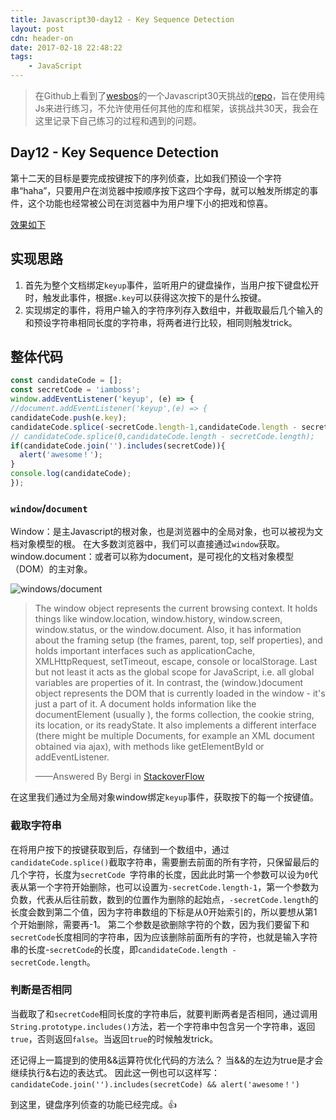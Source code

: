 ```yaml
---
title: Javascript30-day12 - Key Sequence Detection
layout: post
cdn: header-on
date: 2017-02-18 22:48:22
tags:
    - JavaScript
---
```


> 在Github上看到了[wesbos](https://twitter.com/wesbos)的一个Javascript30天挑战的[repo](https://github.com/wesbos/JavaScript30)，旨在使用纯Js来进行练习，不允许使用任何其他的库和框架，该挑战共30天，我会在这里记录下自己练习的过程和遇到的问题。

## Day12 - Key Sequence Detection

第十二天的目标是要完成按键按下的序列侦查，比如我们预设一个字符串“haha”，只要用户在浏览器中按顺序按下这四个字母，就可以触发所绑定的事件，这个功能也经常被公司在浏览器中为用户埋下小的把戏和惊喜。

[效果如下](http://htmlpreview.github.io/?https://github.com/winar-jin/JavaScript30-Challenge/blob/master/11%20-%20Custom%20Video%20Player/index.html)

## 实现思路

1. 首先为整个文档绑定`keyup`事件，监听用户的键盘操作，当用户按下键盘松开时，触发此事件，根据`e.key`可以获得这次按下的是什么按键。
2. 实现绑定的事件，将用户输入的字符序列存入数组中，并截取最后几个输入的和预设字符串相同长度的字符串，将两者进行比较，相同则触发trick。

## 整体代码
```Javascript
const candidateCode = [];
const secretCode = 'iamboss';
window.addEventListener('keyup', (e) => {
//document.addEventListener('keyup',(e) => {
candidateCode.push(e.key);
candidateCode.splice(-secretCode.length-1,candidateCode.length - secretCode.length);
// candidateCode.splice(0,candidateCode.length - secretCode.length);
if(candidateCode.join('').includes(secretCode)){
  alert('awesome！');
}
console.log(candidateCode);
});
```

### `window`/`document`
Window：是主Javascript的根对象，也是浏览器中的全局对象，也可以被视为文档对象模型的根。 在大多数浏览器中，我们可以直接通过`window`获取。
window.document：或者可以称为document，是可视化的文档对象模型（DOM）的主对象。

![windows/document](https://i.stack.imgur.com/hrvHr.jpg)

> The window object represents the current browsing context. It holds things like window.location, window.history, window.screen, window.status, or the window.document. Also, it has information about the framing setup (the frames, parent, top, self properties), and holds important interfaces such as applicationCache, XMLHttpRequest, setTimeout, escape, console or localStorage. Last but not least it acts as the global scope for JavaScript, i.e. all global variables are properties of it.
> In contrast, the (window.)document object represents the DOM that is currently loaded in the window - it's just a part of it. A document holds information like the documentElement (usually <html>), the forms collection, the cookie string, its location, or its readyState. It also implements a different interface (there might be multiple Documents, for example an XML document obtained via ajax), with methods like getElementById or addEventListener.
> 
> ——Answered By Bergi in [StackoverFlow](http://stackoverflow.com/questions/17227008/trying-to-understand-the-difference-between-window-and-document-objects-in-js) 

在这里我们通过为全局对象window绑定`keyup`事件，获取按下的每一个按键值。

### 截取字符串
在将用户按下的按键获取到后，存储到一个数组中，通过`candidateCode.splice()`截取字符串，需要删去前面的所有字符，只保留最后的几个字符，长度为`secretCode `字符串的长度，因此此时第一个参数可以设为`0`代表从第一个字符开始删除，也可以设置为`-secretCode.length-1`，第一个参数为负数，代表从后往前数，数到的位置作为删除的起始点，`-secretCode.length`的长度会数到第二个值，因为字符串数组的下标是从0开始索引的，所以要想从第1个开始删除，需要再-1。
第二个参数是欲删除字符的个数，因为我们要留下和`secretCode`长度相同的字符串，因为应该删除前面所有的字符，也就是输入字符串的长度-`secretCode`的长度，即`candidateCode.length - secretCode.length`。

### 判断是否相同
当截取了和`secretCode`相同长度的字符串后，就要判断两者是否相同，通过调用`String.prototype.includes()`方法，若一个字符串中包含另一个字符串，返回`true`，否则返回`false`。当返回`true`的时候触发trick。

还记得上一篇提到的使用&&运算符优化代码的方法么？
当&&的左边为true是才会继续执行&右边的表达式。
因此这一例也可以这样写：`candidateCode.join('').includes(secretCode) && alert('awesome！')`

到这里，键盘序列侦查的功能已经完成。👍